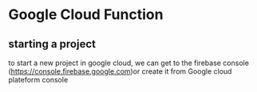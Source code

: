 # Google Cloud Function
## starting a project 

to start a new project in google cloud, we can get to the firebase console (https://console.firebase.google.com)or create it from Google cloud plateform console